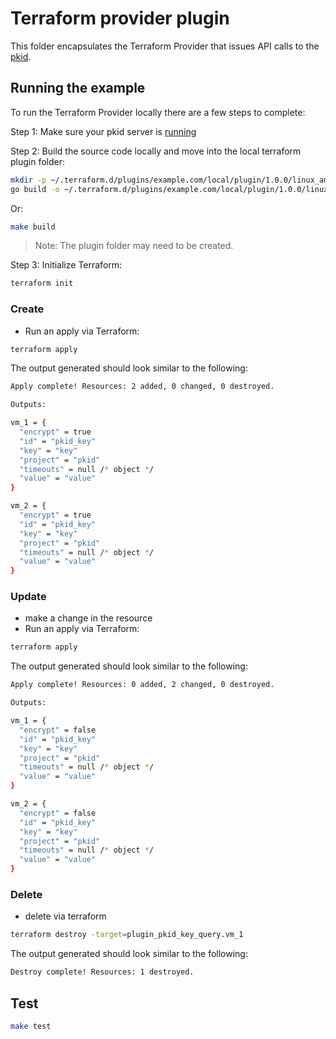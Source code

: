# Terraform provider plugin

This folder encapsulates the Terraform Provider that issues API calls to the [pkid](https://github.com/rawdaGastan/pkid).

## Running the example

To run the Terraform Provider locally there are a few steps to complete:

Step 1: Make sure your pkid server is [running](https://github.com/rawdaGastan/pkid#how-to-run-locally)

Step 2: Build the source code locally and move into the local terraform plugin folder:

```bash
mkdir -p ~/.terraform.d/plugins/example.com/local/plugin/1.0.0/linux_amd64
go build -o ~/.terraform.d/plugins/example.com/local/plugin/1.0.0/linux_amd64 
```

Or:

```bash
make build
```

> Note: The plugin folder may need to be created.

Step 3: Initialize Terraform:

```bash
terraform init
```

### Create

- Run an apply via Terraform:

```bash
terraform apply
```

The output generated should look similar to the following:

```bash
Apply complete! Resources: 2 added, 0 changed, 0 destroyed.

Outputs:

vm_1 = {
  "encrypt" = true
  "id" = "pkid_key"
  "key" = "key"
  "project" = "pkid"
  "timeouts" = null /* object */
  "value" = "value"
}

vm_2 = {
  "encrypt" = true
  "id" = "pkid_key"
  "key" = "key"
  "project" = "pkid"
  "timeouts" = null /* object */
  "value" = "value"
}
```

### Update

- make a change in the resource
- Run an apply via Terraform:

```bash
terraform apply
```

The output generated should look similar to the following:

```bash
Apply complete! Resources: 0 added, 2 changed, 0 destroyed.

Outputs:

vm_1 = {
  "encrypt" = false
  "id" = "pkid_key"
  "key" = "key"
  "project" = "pkid"
  "timeouts" = null /* object */
  "value" = "value"
}

vm_2 = {
  "encrypt" = false
  "id" = "pkid_key"
  "key" = "key"
  "project" = "pkid"
  "timeouts" = null /* object */
  "value" = "value"
}
```

### Delete

- delete via terraform

```bash
terraform destroy -target=plugin_pkid_key_query.vm_1
```

The output generated should look similar to the following:

```bash
Destroy complete! Resources: 1 destroyed.
```

## Test

```bash
make test
```
